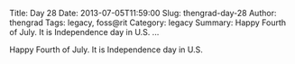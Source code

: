 Title: Day 28
Date: 2013-07-05T11:59:00
Slug: thengrad-day-28
Author: thengrad
Tags: legacy, foss@rit
Category: legacy
Summary: Happy Fourth of July. It is Independence day in U.S.   ... 

Happy Fourth of July. It is Independence day in U.S.

